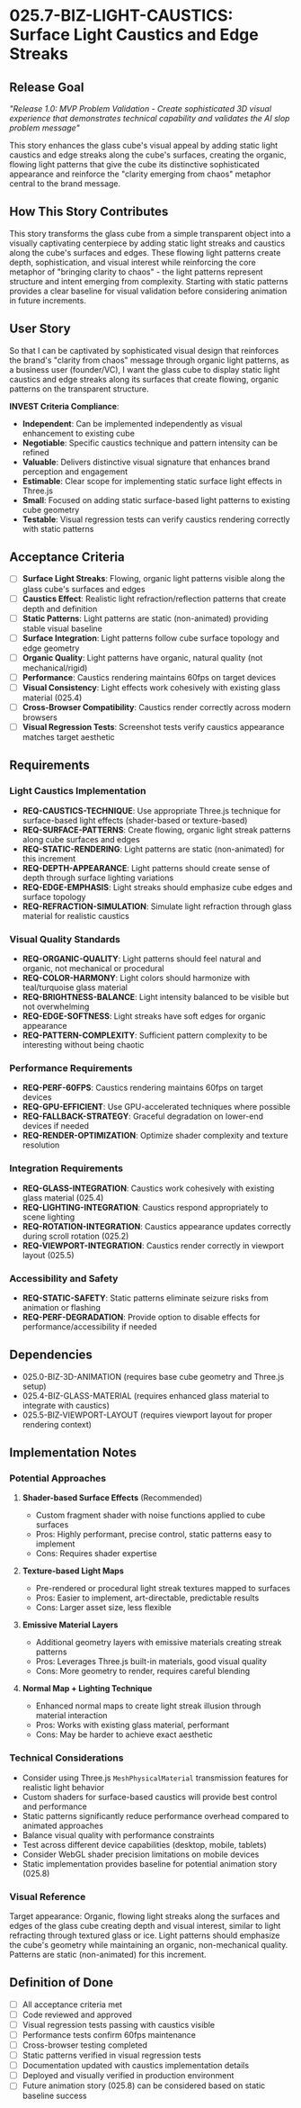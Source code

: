 # 025.7-BIZ-LIGHT-CAUSTICS: Surface Light Caustics and Edge Streaks

## Release Goal

_"Release 1.0: MVP Problem Validation - Create sophisticated 3D visual experience that demonstrates technical capability and validates the AI slop problem message"_

This story enhances the glass cube's visual appeal by adding static light caustics and edge streaks along the cube's surfaces, creating the organic, flowing light patterns that give the cube its distinctive sophisticated appearance and reinforce the "clarity emerging from chaos" metaphor central to the brand message.

## How This Story Contributes

This story transforms the glass cube from a simple transparent object into a visually captivating centerpiece by adding static light streaks and caustics along the cube's surfaces and edges. These flowing light patterns create depth, sophistication, and visual interest while reinforcing the core metaphor of "bringing clarity to chaos" - the light patterns represent structure and intent emerging from complexity. Starting with static patterns provides a clear baseline for visual validation before considering animation in future increments.

## User Story

So that I can be captivated by sophisticated visual design that reinforces the brand's "clarity from chaos" message through organic light patterns, as a business user (founder/VC), I want the glass cube to display static light caustics and edge streaks along its surfaces that create flowing, organic patterns on the transparent structure.

**INVEST Criteria Compliance**:

- **Independent**: Can be implemented independently as visual enhancement to existing cube
- **Negotiable**: Specific caustics technique and pattern intensity can be refined
- **Valuable**: Delivers distinctive visual signature that enhances brand perception and engagement
- **Estimable**: Clear scope for implementing static surface light effects in Three.js
- **Small**: Focused on adding static surface-based light patterns to existing cube geometry
- **Testable**: Visual regression tests can verify caustics rendering correctly with static patterns

## Acceptance Criteria

- [ ] **Surface Light Streaks**: Flowing, organic light patterns visible along the glass cube's surfaces and edges
- [ ] **Caustics Effect**: Realistic light refraction/reflection patterns that create depth and definition
- [ ] **Static Patterns**: Light patterns are static (non-animated) providing stable visual baseline
- [ ] **Surface Integration**: Light patterns follow cube surface topology and edge geometry
- [ ] **Organic Quality**: Light patterns have organic, natural quality (not mechanical/rigid)
- [ ] **Performance**: Caustics rendering maintains 60fps on target devices
- [ ] **Visual Consistency**: Light effects work cohesively with existing glass material (025.4)
- [ ] **Cross-Browser Compatibility**: Caustics render correctly across modern browsers
- [ ] **Visual Regression Tests**: Screenshot tests verify caustics appearance matches target aesthetic

## Requirements

### Light Caustics Implementation

- **REQ-CAUSTICS-TECHNIQUE**: Use appropriate Three.js technique for surface-based light effects (shader-based or texture-based)
- **REQ-SURFACE-PATTERNS**: Create flowing, organic light streak patterns along cube surfaces and edges
- **REQ-STATIC-RENDERING**: Light patterns are static (non-animated) for this increment
- **REQ-DEPTH-APPEARANCE**: Light patterns should create sense of depth through surface lighting variations
- **REQ-EDGE-EMPHASIS**: Light streaks should emphasize cube edges and surface topology
- **REQ-REFRACTION-SIMULATION**: Simulate light refraction through glass material for realistic caustics

### Visual Quality Standards

- **REQ-ORGANIC-QUALITY**: Light patterns should feel natural and organic, not mechanical or procedural
- **REQ-COLOR-HARMONY**: Light colors should harmonize with teal/turquoise glass material
- **REQ-BRIGHTNESS-BALANCE**: Light intensity balanced to be visible but not overwhelming
- **REQ-EDGE-SOFTNESS**: Light streaks have soft edges for organic appearance
- **REQ-PATTERN-COMPLEXITY**: Sufficient pattern complexity to be interesting without being chaotic

### Performance Requirements

- **REQ-PERF-60FPS**: Caustics rendering maintains 60fps on target devices
- **REQ-GPU-EFFICIENT**: Use GPU-accelerated techniques where possible
- **REQ-FALLBACK-STRATEGY**: Graceful degradation on lower-end devices if needed
- **REQ-RENDER-OPTIMIZATION**: Optimize shader complexity and texture resolution

### Integration Requirements

- **REQ-GLASS-INTEGRATION**: Caustics work cohesively with existing glass material (025.4)
- **REQ-LIGHTING-INTEGRATION**: Caustics respond appropriately to scene lighting
- **REQ-ROTATION-INTEGRATION**: Caustics appearance updates correctly during scroll rotation (025.2)
- **REQ-VIEWPORT-INTEGRATION**: Caustics render correctly in viewport layout (025.5)

### Accessibility and Safety

- **REQ-STATIC-SAFETY**: Static patterns eliminate seizure risks from animation or flashing
- **REQ-PERF-DEGRADATION**: Provide option to disable effects for performance/accessibility if needed

## Dependencies

- 025.0-BIZ-3D-ANIMATION (requires base cube geometry and Three.js setup)
- 025.4-BIZ-GLASS-MATERIAL (requires enhanced glass material to integrate with caustics)
- 025.5-BIZ-VIEWPORT-LAYOUT (requires viewport layout for proper rendering context)

## Implementation Notes

### Potential Approaches

1. **Shader-based Surface Effects** (Recommended)
   - Custom fragment shader with noise functions applied to cube surfaces
   - Pros: Highly performant, precise control, static patterns easy to implement
   - Cons: Requires shader expertise

2. **Texture-based Light Maps**
   - Pre-rendered or procedural light streak textures mapped to surfaces
   - Pros: Easier to implement, art-directable, predictable results
   - Cons: Larger asset size, less flexible

3. **Emissive Material Layers**
   - Additional geometry layers with emissive materials creating streak patterns
   - Pros: Leverages Three.js built-in materials, good visual quality
   - Cons: More geometry to render, requires careful blending

4. **Normal Map + Lighting Technique**
   - Enhanced normal maps to create light streak illusion through material interaction
   - Pros: Works with existing glass material, performant
   - Cons: May be harder to achieve exact aesthetic

### Technical Considerations

- Consider using Three.js `MeshPhysicalMaterial` transmission features for realistic light behavior
- Custom shaders for surface-based caustics will provide best control and performance
- Static patterns significantly reduce performance overhead compared to animated approaches
- Balance visual quality with performance constraints
- Test across different device capabilities (desktop, mobile, tablets)
- Consider WebGL shader precision limitations on mobile devices
- Static implementation provides baseline for potential animation story (025.8)

### Visual Reference

Target appearance: Organic, flowing light streaks along the surfaces and edges of the glass cube creating depth and visual interest, similar to light refracting through textured glass or ice. Light patterns should emphasize the cube's geometry while maintaining an organic, non-mechanical quality. Patterns are static (non-animated) for this increment.

## Definition of Done

- [ ] All acceptance criteria met
- [ ] Code reviewed and approved
- [ ] Visual regression tests passing with caustics visible
- [ ] Performance tests confirm 60fps maintenance
- [ ] Cross-browser testing completed
- [ ] Static patterns verified in visual regression tests
- [ ] Documentation updated with caustics implementation details
- [ ] Deployed and visually verified in production environment
- [ ] Future animation story (025.8) can be considered based on static baseline success
